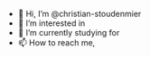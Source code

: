 - 👋 Hi, I’m @christian-stoudenmier
- 👀 I’m interested in 
- 🌱 I’m currently studying for 
- 📫 How to reach me,
